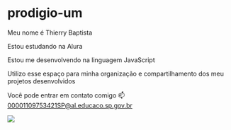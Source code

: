 # prodigio-um
Meu nome é Thierry Baptista

Estou estudando na Alura

Estou me desenvolvendo na linguagem JavaScript

Utilizo esse espaço para minha organização e compartilhamento dos meu projetos desenvolvidos

Você pode entrar em contato comigo 📫
00001109753421SP@al.educaco.sp.gov.br

![](file:///C:/Users/ThierryRodriguesDaSi/Desktop/2012-03-29-apresentacao-em-powerpoint.webp)

